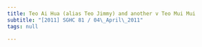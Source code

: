 ```yaml
---
title: Teo Ai Hua (alias Teo Jimmy) and another v Teo Mui Mui
subtitle: "[2011] SGHC 81 / 04\_April\_2011"
tags: null

---
```


